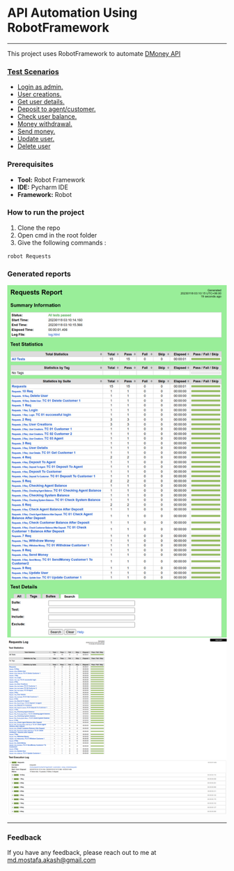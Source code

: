 # API Automation Using RobotFramework

---
This project uses RobotFramework to automate [DMoney API](http://dmoney.roadtocareer.net/)


### [Test Scenarios](https://github.com/md-mostafa/DMONEY_API_Automation_using_Robot/tree/main/Requests)
- [Login as admin.](https://github.com/md-mostafa/DMONEY_API_Automation_using_Robot/blob/main/Requests/1_Req/Login/TC_01_successful_login.robot) 
- [User creations.](https://github.com/md-mostafa/DMONEY_API_Automation_using_Robot/tree/main/Requests/2_Req/User_Creations)
- [Get user details.](https://github.com/md-mostafa/DMONEY_API_Automation_using_Robot/tree/main/Requests/3_Req/User_Details)
- [Deposit to agent/customer.](https://github.com/md-mostafa/DMONEY_API_Automation_using_Robot/tree/main/Requests/4_Req)
- [Check user balance.](https://github.com/md-mostafa/DMONEY_API_Automation_using_Robot/tree/main/Requests/5_Req)
- [Money withdrawal.](https://github.com/md-mostafa/DMONEY_API_Automation_using_Robot/tree/main/Requests/7_Req/Withdraw_Money)
- [Send money.](https://github.com/md-mostafa/DMONEY_API_Automation_using_Robot/tree/main/Requests/8_Req/Send_Money)
- [Update user.](https://github.com/md-mostafa/DMONEY_API_Automation_using_Robot/tree/main/Requests/9_Req/Update_User)
- [Delete user](https://github.com/md-mostafa/DMONEY_API_Automation_using_Robot/tree/main/Requests/10_Req/Delete_User)



### Prerequisites
- **Tool:** Robot Framework
- **IDE:** Pycharm IDE
- **Framework:** Robot

### How to run the project
1. Clone the repo
2. Open cmd in the root folder
3. Give the following commands :
 ```
 robot Requests
 ```


### Generated reports
![report](Screeenshots/reports_ss.jpg)
![log](Screeenshots/log_ss.png)

---
### Feedback
If you have any feedback, please reach out to me at md.mostafa.akash@gmail.com

